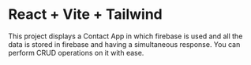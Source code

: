 # React + Vite + Tailwind
This project displays a Contact App in which firebase is used and all the data is stored in firebase and having a simultaneous response.
You can perform CRUD operations on it with ease.
